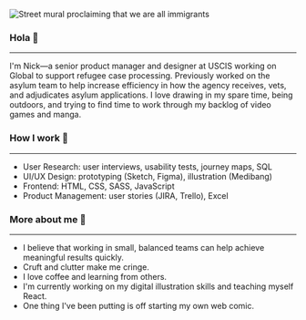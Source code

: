 ![Street mural proclaiming that we are all immigrants](https://pbs.twimg.com/profile_banners/1066593322083463168/1584221574/1500x500)

### Hola 👋
---

I'm Nick—a senior product manager and designer at USCIS working on Global to support refugee case processing. Previously worked on the asylum team to help increase efficiency in how the agency receives, vets, and adjudicates asylum applications. I love drawing in my spare time, being outdoors, and trying to find time to work through my backlog of video games and manga. 

### How I work 💪
---
- User Research: user interviews, usability tests, journey maps, SQL
- UI/UX Design: prototyping (Sketch, Figma), illustration (Medibang)
- Frontend: HTML, CSS, SASS, JavaScript
- Product Management: user stories (JIRA, Trello), Excel

### More about me 🧐
---
- I believe that working in small, balanced teams can help achieve meaningful results quickly.
- Cruft and clutter make me cringe.
- I love coffee and learning from others.
- I'm currently working on my digital illustration skills and teaching myself React.
- One thing I've been putting is off starting my own web comic.
